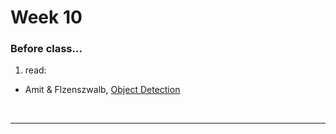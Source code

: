 # Week 10

### Before class...

1. read:
  * Amit & Flzenszwalb, [Object Detection](https://cs.brown.edu/people/pfelzens/papers/detection.pdf)


<br>

---
